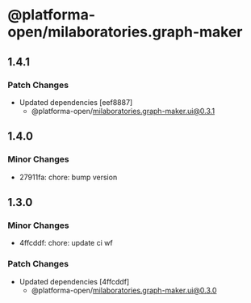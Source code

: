 # @platforma-open/milaboratories.graph-maker

## 1.4.1

### Patch Changes

- Updated dependencies [eef8887]
  - @platforma-open/milaboratories.graph-maker.ui@0.3.1

## 1.4.0

### Minor Changes

- 27911fa: chore: bump version

## 1.3.0

### Minor Changes

- 4ffcddf: chore: update ci wf

### Patch Changes

- Updated dependencies [4ffcddf]
  - @platforma-open/milaboratories.graph-maker.ui@0.3.0
